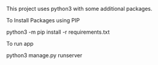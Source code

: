 This project uses python3 with some additional packages.

To Install Packages using PIP

python3 -m pip install -r requirements.txt

To run app 

python3 manage.py runserver


